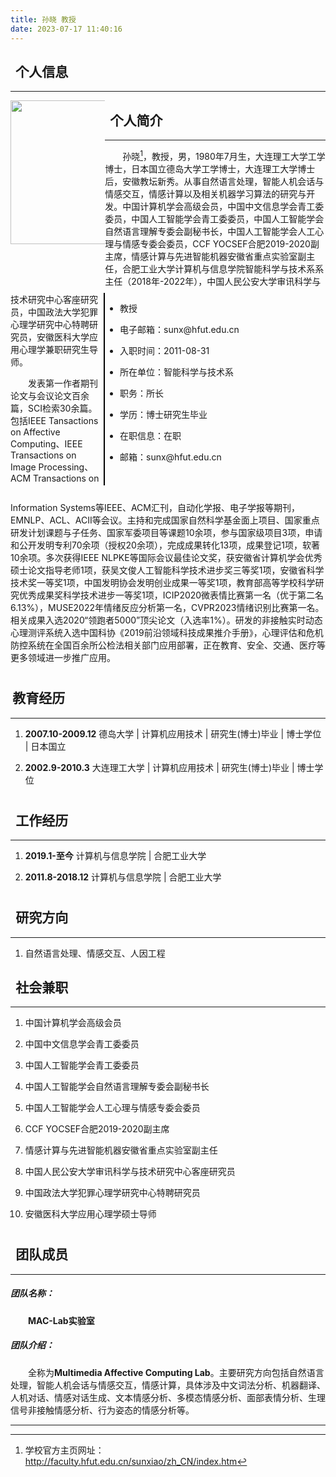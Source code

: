 ```yaml
---
title: 孙晓 教授
date: 2023-07-17 11:40:16
---
```

## <i class="iconfont icon-addrcard"></i>&thinsp; **个人信息** 
--- 
<!DOCTYPE html>
<html>
<head lang="en">
    <meta charset="UTF-8">
    <title></title>
    <style>
        .first {
            width: 30%;
            float:left;
            height: 308px;
        }
        .second {
            width: 70%;
            float:right;
            height:308px;
            border-left: 2px solid black;
        }
        .third {
            width: 100%;
            float:left;
            height:25px;
        }
    </style>
</head>
<body>
    <div class="first"> <img src="/assets/img/members/sunxiao.jpg" width="230px"> </div>
    <div class="second">
        <ul>
            <li>教授</li><p></p>
            <li>电子邮箱：sunx@hfut.edu.cn</li><p></p>
            <li>入职时间：2011-08-31 </li><p></p>
            <li>所在单位：智能科学与技术系</li><p></p>
            <li>职务：所长</li><p></p>
            <li>学历：博士研究生毕业</li><p></p>
            <li>在职信息：在职</li><p></p>
            <li>邮箱：sunx@hfut.edu.cn</li><p></p>
        </ul>
    </div>
    <div class=third>
        <p></p>
    </div>
</body>
</html>

## <i class="iconfont icon-codeforces"></i>&thinsp; **个人简介**
 ---

   &emsp;&emsp;孙晓[^1]，教授，男，1980年7月生，大连理工大学工学博士，日本国立德岛大学工学博士，大连理工大学博士后，安徽教坛新秀。从事自然语言处理，智能人机会话与情感交互，情感计算以及相关机器学习算法的研究与开发。中国计算机学会高级会员，中国中文信息学会青工委委员，中国人工智能学会青工委委员，中国人工智能学会自然语言理解专委会副秘书长，中国人工智能学会人工心理与情感专委会委员，CCF YOCSEF合肥2019-2020副主席，情感计算与先进智能机器安徽省重点实验室副主任，合肥工业大学计算机与信息学院智能科学与技术系系主任（2018年-2022年），中国人民公安大学审讯科学与技术研究中心客座研究员，中国政法大学犯罪心理学研究中心特聘研究员，安徽医科大学应用心理学兼职研究生导师。

   &emsp;&emsp;发表第一作者期刊论文与会议论文百余篇，SCI检索30余篇。包括IEEE Tansactions on Affective Computing、IEEE Transactions on Image Processing、ACM Transactions on Information Systems等IEEE、ACM汇刊，自动化学报、电子学报等期刊，EMNLP、ACL、ACII等会议。主持和完成国家自然科学基金面上项目、国家重点研发计划课题与子任务、国家军委项目等课题10余项，参与国家级项目3项，申请和公开发明专利70余项（授权20余项），完成成果转化13项，成果登记1项，软著10余项。多次获得IEEE NLPKE等国际会议最佳论文奖，获安徽省计算机学会优秀硕士论文指导老师1项，获吴文俊人工智能科学技术进步奖三等奖1项，安徽省科学技术奖一等奖1项，中国发明协会发明创业成果一等奖1项，教育部高等学校科学研究优秀成果奖科学技术进步一等奖1项，ICIP2020微表情比赛第一名（优于第二名6.13%），MUSE2022年情绪反应分析第一名，CVPR2023情绪识别比赛第一名。相关成果入选2020“领跑者5000”顶尖论文（入选率1%）。研发的非接触实时动态心理测评系统入选中国科协《2019前沿领域科技成果推介手册》，心理评估和危机防控系统在全国百余所公检法相关部门应用部署，正在教育、安全、交通、医疗等更多领域进一步推广应用。
<div class=third>
    <p></p>
</div>

## <i class="iconfont icon-books"></i> &thinsp;**教育经历**
---
1. **2007.10-2009.12**
德岛大学 | 计算机应用技术 | 研究生(博士)毕业 | 博士学位 | 日本国立

2. **2002.9-2010.3**
大连理工大学 | 计算机应用技术 | 研究生(博士)毕业 | 博士学位
<div class=third>
    <p></p>
</div>

## <i class="iconfont icon-stack-overflow-fill"></i>&thinsp; **工作经历**
---
1. **2019.1-至今**
计算机与信息学院 | 合肥工业大学 

2. **2011.8-2018.12**
计算机与信息学院 | 合肥工业大学  
<div class=third>
    <p></p>
</div>

## <i class="iconfont icon-pen"></i>&thinsp; **研究方向**
---
1. 自然语言处理、情感交互、人因工程


## <i class="iconfont icon-speakernotes"></i>&thinsp; **社会兼职**
---
1. 中国计算机学会高级会员

2. 中国中文信息学会青工委委员

3. 中国人工智能学会青工委委员

4. 中国人工智能学会自然语言理解专委会副秘书长

5. 中国人工智能学会人工心理与情感专委会委员

6. CCF YOCSEF合肥2019-2020副主席

7. 情感计算与先进智能机器安徽省重点实验室副主任

8. 中国人民公安大学审讯科学与技术研究中心客座研究员

9. 中国政法大学犯罪心理学研究中心特聘研究员

10. 安徽医科大学应用心理学硕士导师
<div class=third>
    <p></p>
</div>

## <i class="iconfont icon-users"></i>&thinsp; **团队成员**
---
##### **团队名称：**
&emsp;&emsp;**MAC-Lab实验室**

##### **团队介绍：**
&emsp;&emsp;全称为**Multimedia Affective Computing Lab**。主要研究方向包括自然语言处理，智能人机会话与情感交互，情感计算，具体涉及中文词法分析、机器翻译、人机对话、情感对话生成、文本情感分析、多模态情感分析、面部表情分析、生理信号非接触情感分析、行为姿态的情感分析等。 



---
[^1]: 学校官方主页网址：http://faculty.hfut.edu.cn/sunxiao/zh_CN/index.htm 